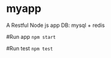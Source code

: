 # myapp
A Restful Node js app 
DB: mysql + redis

#Run app
```npm start```

#Run test
```npm test```